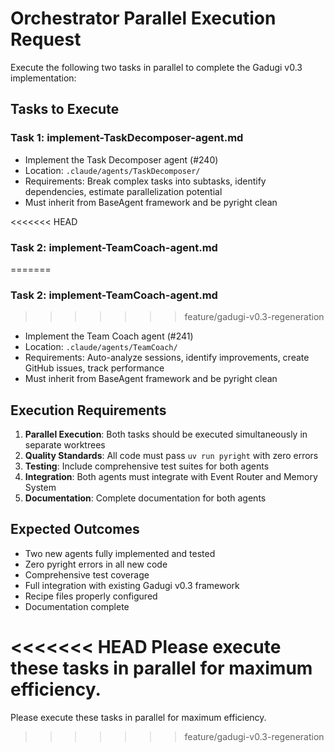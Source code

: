 # Orchestrator Parallel Execution Request

Execute the following two tasks in parallel to complete the Gadugi v0.3 implementation:

## Tasks to Execute

### Task 1: implement-TaskDecomposer-agent.md
- Implement the Task Decomposer agent (#240)
- Location: `.claude/agents/TaskDecomposer/`
- Requirements: Break complex tasks into subtasks, identify dependencies, estimate parallelization potential
- Must inherit from BaseAgent framework and be pyright clean

<<<<<<< HEAD
### Task 2: implement-TeamCoach-agent.md
=======
### Task 2: implement-TeamCoach-agent.md
>>>>>>> feature/gadugi-v0.3-regeneration
- Implement the Team Coach agent (#241)
- Location: `.claude/agents/TeamCoach/`
- Requirements: Auto-analyze sessions, identify improvements, create GitHub issues, track performance
- Must inherit from BaseAgent framework and be pyright clean

## Execution Requirements

1. **Parallel Execution**: Both tasks should be executed simultaneously in separate worktrees
2. **Quality Standards**: All code must pass `uv run pyright` with zero errors
3. **Testing**: Include comprehensive test suites for both agents
4. **Integration**: Both agents must integrate with Event Router and Memory System
5. **Documentation**: Complete documentation for both agents

## Expected Outcomes

- Two new agents fully implemented and tested
- Zero pyright errors in all new code
- Comprehensive test coverage
- Full integration with existing Gadugi v0.3 framework
- Recipe files properly configured
- Documentation complete

<<<<<<< HEAD
Please execute these tasks in parallel for maximum efficiency.
=======
Please execute these tasks in parallel for maximum efficiency.
>>>>>>> feature/gadugi-v0.3-regeneration
